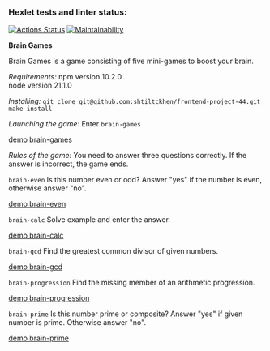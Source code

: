 ### Hexlet tests and linter status:
[![Actions Status](https://github.com/shtiltckhen/frontend-project-44/actions/workflows/hexlet-check.yml/badge.svg)](https://github.com/shtiltckhen/frontend-project-44/actions)
[![Maintainability](https://api.codeclimate.com/v1/badges/b48bfe65a8be7d3a1f8e/maintainability)](https://codeclimate.com/github/shtiltckhen/frontend-project-44/maintainability)

**Brain Games**

Brain Games is a game consisting of five mini-games to boost your brain.

*Requirements:* npm version 10.2.0\
                node version 21.1.0

*Installing:* `git clone git@github.com:shtiltckhen/frontend-project-44.git`  \
              `make install`

*Launching the game:* Enter `brain-games`

[demo brain-games](https://asciinema.org/a/BxhmCJSdXVeNHAC6ifK42GJLn)

*Rules of the game:* You need to answer three questions correctly. If the answer is incorrect, the game ends.

`brain-even` Is this number even or odd? Answer "yes" if the number is even, otherwise answer "no".

[demo brain-even](https://asciinema.org/a/reJyjexi3e0bMPg4qUYvbadPN)

`brain-calc` Solve example and enter the answer.

[demo brain-calc](https://asciinema.org/a/VIzqUZ19txMclxebXCuWwKCAt)

`brain-gcd` Find the greatest common divisor of given numbers.

[demo brain-gcd](https://asciinema.org/a/fA2juH4cn1JHDEdTNxh0Naukd)

`brain-progression` Find the missing member of an arithmetic progression.

[demo brain-progression](https://asciinema.org/a/7ZdtTplSqaJrogu5hPXWvmQcR)

`brain-prime` Is this number prime or composite? Answer "yes" if given number is prime. Otherwise answer "no".

[demo brain-prime](https://asciinema.org/a/gJhSuGBItZ3pkYzmH1191lrmC)